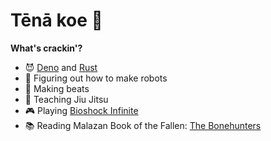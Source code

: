 # Tēnā koe :punch:

**What's crackin'?**
- :smiling_imp: [Deno](https://deno.land/) and [Rust](https://www.rust-lang.org/)
- :space_invader: Figuring out how to make robots
- :musical_keyboard: Making beats
- :martial_arts_uniform: Teaching Jiu Jitsu
- :video_game: Playing [Bioshock Infinite](https://en.wikipedia.org/wiki/BioShock_Infinite)
- :books: Reading Malazan Book of the Fallen: [The Bonehunters](https://malazan.fandom.com/wiki/The_Bonehunters)
